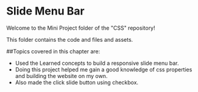 # Slide Menu Bar

Welcome to the Mini Project folder of the "CSS" repository!

This folder contains the code and files and assets.

##Topics covered in this chapter are:

  - Used the Learned concepts to build a responsive slide menu bar.
  -  Doing this project helped me gain a good knowledge of css properties and building the website on my own.
  - Also made the click slide button using checkbox.